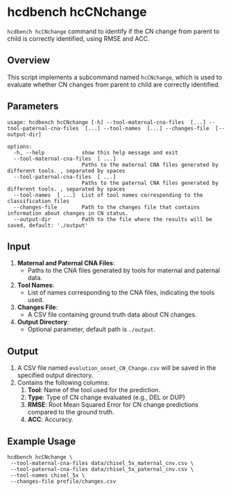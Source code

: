 # hcdbench hcCNchange

`hcdbench hcCNchange` command to identify if the CN change from parent to child is correctly identified, using RMSE and ACC.


## Overview

This script implements a subcommand named `hcCNchange`, which is used to evaluate whether CN changes from parent to child are correctly identified. 

## Parameters
```shell
usage: hcdbench hcCNchange [-h] --tool-maternal-cna-files  [...] --tool-paternal-cna-files  [...] --tool-names  [...] --changes-file  [--output-dir]

options:
  -h, --help            show this help message and exit
  --tool-maternal-cna-files  [ ...]
                        Paths to the maternal CNA files generated by different tools. , separated by spaces
  --tool-paternal-cna-files  [ ...]
                        Paths to the paternal CNA files generated by different tools. , separated by spaces
  --tool-names  [ ...]  List of tool names corresponding to the classification files
  --changes-file        Path to the changes file that contains information about changes in CN status.
  --output-dir          Path to the file where the results will be saved, default: './output'
```


## Input

1. **Maternal and Paternal CNA Files**:
   - Paths to the CNA files generated by tools for maternal and paternal data.
2. **Tool Names**:
   - List of names corresponding to the CNA files, indicating the tools used.
3. **Changes File**:
   - A CSV file containing ground truth data about CN changes.
4. **Output Directory**:
   - Optional parameter, default path is `./output`.


## Output

1. A CSV file named `evolution_onset_CN_Change.csv` will be saved in the specified output directory.
2. Contains the following columns:
    1. **Tool**: Name of the tool used for the prediction.
    2. **Type**: Type of CN change evaluated (e.g., DEL or DUP)
    3. **RMSE**: Root Mean Squared Error for CN change predictions compared to the ground truth.
    4. **ACC**: Accuracy.


## Example Usage

```shell
hcdbench hcCNchange \
 --tool-maternal-cna-files data/chisel_5x_maternal_cnv.csv \
 --tool-paternal-cna-files data/chisel_5x_paternal_cnv.csv \
 --tool-names chisel_5x \                                                                                                        
 --changes-file profile/changes.csv 
```